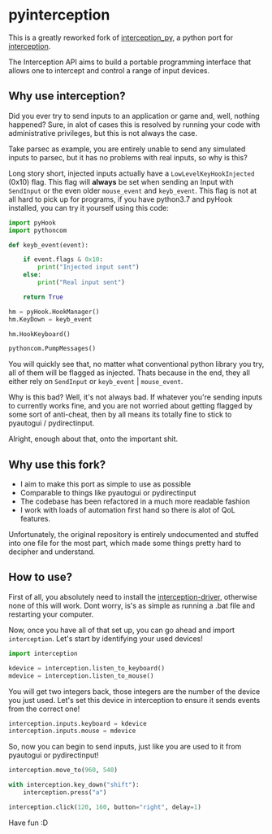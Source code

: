 # pyinterception
This is a greatly reworked fork of [interception_py][wrp], a python port for [interception][c_ception].

The Interception API aims to build a portable programming interface that allows one to intercept and control a range of input devices.

## Why use interception?
Did you ever try to send inputs to an application or game and, well, nothing happened? Sure, in alot of cases this is resolved by running your
code with administrative privileges, but this is not always the case.

Take parsec as example, you are entirely unable to send any simulated inputs to parsec, but it has no problems with real inputs, so why is this?

Long story short, injected inputs actually have a `LowLevelKeyHookInjected` (0x10) flag. This flag will **always** be set when sending an Input with `SendInput` or the even older `mouse_event` and `keyb_event`. This flag is not at all hard to pick up for programs, if you have python3.7 and pyHook installed, you can try it yourself using this code:

```py
import pyHook
import pythoncom

def keyb_event(event):

    if event.flags & 0x10:
        print("Injected input sent")
    else:
        print("Real input sent")

    return True

hm = pyHook.HookManager()
hm.KeyDown = keyb_event

hm.HookKeyboard()

pythoncom.PumpMessages()
```
You will quickly see that, no matter what conventional python library you try, all of them will be flagged as injected. Thats because in the end, they all either rely on `SendInput` or `keyb_event` | `mouse_event`.

Why is this bad? Well, it's not always bad. If whatever you're sending inputs to currently works fine, and you are not worried about getting flagged by some sort of anti-cheat, then by all means its totally fine to stick to pyautogui / pydirectinput.

Alright, enough about that, onto the important shit.

## Why use this fork?
- I aim to make this port as simple to use as possible
- Comparable to things like pyautogui or pydirectinput
- The codebase has been refactored in a much more readable fashion
- I work with loads of automation first hand so there is alot of QoL features.

Unfortunately, the original repository is entirely undocumented and stuffed into one file for the most part,
which made some things pretty hard to decipher and understand.


## How to use?
First of all, you absolutely need to install the [interception-driver][c_ception], otherwise none of this will work. Dont worry, is's as simple as running a .bat file and restarting your computer.

Now, once you have all of that set up, you can go ahead and import `interception`. Let's start by identifying your used devices!

```py
import interception

kdevice = interception.listen_to_keyboard()
mdevice = interception.listen_to_mouse()
```
You will get two integers back, those integers are the number of the device you just used. Let's set this device in interception to ensure it sends events from the correct one!
```py
interception.inputs.keyboard = kdevice
interception.inputs.mouse = mdevice
```

So, now you can begin to send inputs, just like you are used to it from pyautogui or pydirectinput!
```py
interception.move_to(960, 540)

with interception.key_down("shift"):
    interception.press("a")

interception.click(120, 160, button="right", delay=1)
```

Have fun :D

[wrp]: https://github.com/cobrce/interception_py
[c_ception]: https://github.com/oblitum/Interception
